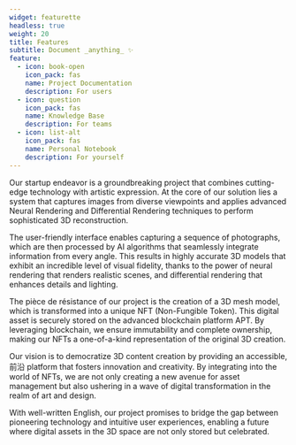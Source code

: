 ```yaml
---
widget: featurette
headless: true
weight: 20
title: Features
subtitle: Document _anything_ ✨
feature:
  - icon: book-open
    icon_pack: fas
    name: Project Documentation
    description: For users
  - icon: question
    icon_pack: fas
    name: Knowledge Base
    description: For teams
  - icon: list-alt
    icon_pack: fas
    name: Personal Notebook
    description: For yourself
---
```


Our startup endeavor is a groundbreaking project that combines cutting-edge technology with artistic expression. At the core of our solution lies a system that captures images from diverse viewpoints and applies advanced Neural Rendering and Differential Rendering techniques to perform sophisticated 3D reconstruction.

The user-friendly interface enables capturing a sequence of photographs, which are then processed by AI algorithms that seamlessly integrate information from every angle. This results in highly accurate 3D models that exhibit an incredible level of visual fidelity, thanks to the power of neural rendering that renders realistic scenes, and differential rendering that enhances details and lighting.

The pièce de résistance of our project is the creation of a 3D mesh model, which is transformed into a unique NFT (Non-Fungible Token). This digital asset is securely stored on the advanced blockchain platform APT. By leveraging blockchain, we ensure immutability and complete ownership, making our NFTs a one-of-a-kind representation of the original 3D creation.

Our vision is to democratize 3D content creation by providing an accessible,前沿 platform that fosters innovation and creativity. By integrating into the world of NFTs, we are not only creating a new avenue for asset management but also ushering in a wave of digital transformation in the realm of art and design.

With well-written English, our project promises to bridge the gap between pioneering technology and intuitive user experiences, enabling a future where digital assets in the 3D space are not only stored but celebrated.

